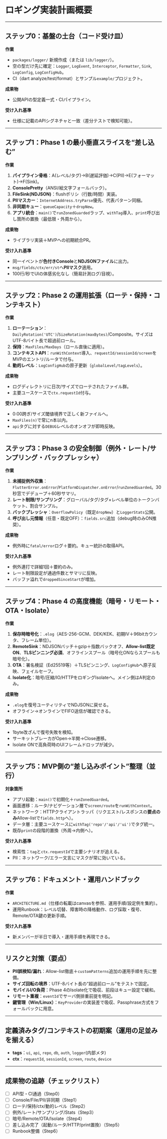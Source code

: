 # ロギング実装計画概要

---

## ステップ0：基盤の土台（コード受け皿）

**作業**

* `packages/logger/` 新規作成（または `lib/logger/`）。
* 空の型だけ先に確定：`Logger`, `LogEvent`, `Interceptor`, `Formatter`, `Sink`, `LogConfig`, `LogConfigHub`。
* CI（dart analyze/test/format）とサンプル`example/`プロジェクト。

**成果物**

* 公開APIの型定義一式・CIパイプライン。

**受け入れ基準**

* 仕様に記載のAPIシグネチャと一致（差分テストで検知可能）。

---

## ステップ1：Phase 1 の最小垂直スライスを“差し込む”

**作業**

1. **パイプライン骨格**：A(レベル/タグ)→B(遅延評価)→C(PII)→E(フォーマット)→F(Sink)。
2. **ConsolePretty**（ANSI/絵文字フォールバック）。
3. **FileSink(NDJSON)**：flushポリシ（行数/時間）実装。
4. **PIIマスカー**：`InternetAddress.tryParse`優先、代表パターン同梱。
5. **非同期キュー**：`queueCapacity`＋`dropNew`。
6. **アプリ統合**：`main()`で`runZonedGuarded`ラップ、`withTag`導入、`print`呼び出し箇所の置換（最低限・外周から）。

**成果物**

* ライブラリ実装＋MVPへの初期統合PR。

**受け入れ基準**

* 同一イベントが**色付きConsole**と**NDJSONファイル**に出力。
* `msg/fields/ctx/err/st`へ**PIIマスク**適用。
* 100行/秒でUIの体感劣化なし（簡易計測ログ/目視）。

---

## ステップ2：Phase 2 の運用拡張（ローテ・保持・コンテキスト）

**作業**

1. **ローテーション**：`DailyRotation('UTC')`/`SizeRotation(maxBytes)`/Composite。サイズはUTF-8バイト長で超過前ロール。
2. **保持**：`MaxFiles/MaxDays`（ロール直後に適用）。
3. **コンテキストAPI**：`runWithContext`導入、`requestId/sessionId/screen`をMVPのエントリ/ルータで付与。
4. **動的レベル**：`LogConfigHub`の原子更新（`globalLevel/tagLevels`）。

**成果物**

* ログディレクトリに日次/サイズでローテされたファイル群。
* 主要ユースケースで`ctx.requestId`付与。

**受け入れ基準**

* 0:00跨ぎ/サイズ閾値境界で正しく新ファイルへ。
* `MaxFiles(n)`で常にn本以内。
* `api`タグに対する`DEBUG`レベルのオンオフが即時反映。

---

## ステップ3：Phase 3 の安全制御（例外・レート/サンプリング・バックプレッシャ）

**作業**

1. **未捕捉例外収集**：`FlutterError.onError`/`PlatformDispatcher.onError`/`runZonedGuarded`。30秒窓でデデュープ＋60秒サマリ。
2. **レート制限/サンプリング**：グローバル/タグ/タグ×レベル単位のトークンバケット、割合サンプル。
3. **バックプレッシャ**：`OverflowPolicy`（既定`dropNew`）と`LoggerStats`公開。
4. **呼び出し元情報**（任意・既定OFF）：`fields.src`追加（debug時のみON推奨）。

**成果物**

* 例外時に`fatal/error`ログ＋要約。キュー統計の取得API。

**受け入れ基準**

* 例外連打で詳細1回＋要約のみ。
* レート制限設定が通過件数とサマリに反映。
* バッファ溢れで`droppedSinceStart`が増加。

---

## ステップ4：Phase 4 の高度機能（暗号・リモート・OTA・Isolate）

**作業**

1. **保存時暗号化**：`.elog`（AES-256-GCM、DEK/KEK、初期IV＋96bitカウンタ、フレーム単位）。
2. **RemoteSink**：NDJSONバッチ＋gzip＋指数バックオフ、**Allow-list既定ON**、**TLSピンニング必須**、オフラインスプール（暗号化ONならスプールも暗号化）。
3. **OTA**：署名検証（Ed25519等）＋TLSピンニング、`LogConfigHub`へ原子反映、フェイルセーフ。
4. **Isolate化**：暗号/圧縮/IO/HTTPをロギングIsolateへ。メイン側はA判定のみ。

**成果物**

* `.elog`を復号ユーティリティでNDJSONに戻せる。
* オフライン→オンラインでFIFO送信が確認できる。

**受け入れ基準**

* 1byte改ざんで復号失敗を検知。
* サーキットブレーカがOpen→半開→Close遷移。
* Isolate ONで高負荷時のUIフレームドロップが減少。

---

## ステップ5：MVP側の“差し込みポイント”整理（並行）

**対象箇所**

* アプリ起動：`main()`で初期化＋`runZonedGuarded`。
* 画面遷移：ルータ/ナビゲーション層で`screen/route`を`runWithContext`。
* ネットワーク：HTTPクライアントラッパ（リクエスト/レスポンスの**要点のみ**Allow-listで`fields.http`へ）。
* データ層：主要ユースケースに`withTag('repo'/'api'/'ui')`でタグ統一。
* 既存`print`の段階的置換（外周→内側へ）。

**受け入れ基準**

* 検索性：`tag`と`ctx.requestId`で主要シナリオが追える。
* PII：ネットワーク/エラー文言にマスクが常に効いている。

---

## ステップ6：ドキュメント・運用ハンドブック

**作業**

* `ARCHITECTURE.md`（仕様の転載はcanvasを参照、運用手順/設定例を集約）。
* 運用Runbook：レベル切替、障害時の降格動作、ログ採取・復号、Remote/OTA鍵の更新手順。

**受け入れ基準**

* 新メンバーが半日で導入・運用手順を再現できる。

---

## リスクと対策（要点）

* **PII誤検知/漏れ**：Allow-list徹底＋`customPatterns`追加の運用手順を先に整備。
* **サイズ回転の境界**：UTF-8バイト長の“超過前ロール”をテストで固定。
* **モバイルI/O負荷**：Phase 4のIsolate化で吸収、前段はキュー設定で緩和。
* **リモート重複**：`eventId`でサーバ側排重前提を明記。
* **鍵管理（Win/Linux）**：`KeyProvider`の実装差で吸収、Passphrase方式をフォールバックに用意。

---

## 定義済みタグ/コンテキストの初期案（運用の足並みを揃える）

* **tags**：`ui`, `api`, `repo`, `db`, `auth`, `logger`(内部メタ)
* **ctx**：`requestId`, `sessionId`, `screen`, `route`, `device`

---

## 成果物の追跡（チェックリスト）

* [ ] API型・CI通過（Step0）
* [ ] Console/File/PII/非同期（Step1）
* [ ] ローテ/保持/ctx/動的レベル（Step2）
* [ ] 例外/レート/サンプリング/Stats（Step3）
* [ ] 暗号/Remote/OTA/Isolate（Step4）
* [ ] 差し込み完了（起動/ルータ/HTTP/print置換）（Step5）
* [ ] Runbook整備（Step6）
